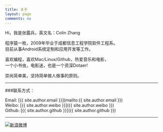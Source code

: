 ```yaml
---
title: 关于
layout: page
comments: no
---
```


Hi，我是张露兵，英文名：Colin Zhang

程序猿一枚，2009年毕业于成都信息工程学院软件工程系。  
目前从事Android系统定制和应用开发等工作。

喜欢编程，喜欢Mac/Linux/Github，热爱音乐和电影，  
一个小书虫，电影迷，也是一个资深Dotaer!

崇尚简单美，坚持简单做人做事的原则。

----

###联系方式：        

Email: [{{ site.author.email }}](mailto:{{ site.author.email }})  
Weibo: [{{ site.author.weibo }}]({{ site.author.weibo }})  
Github: [{{ site.author.github }}]({{ site.author.github }})  

----

[![新浪微博](http://service.t.sina.com.cn/widget/qmd/1648698841/a6902c2e/5.png)](http://weibo.com/zhanglubing)